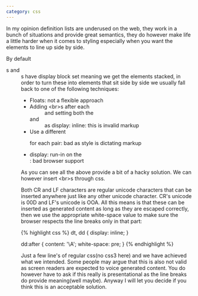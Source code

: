 ```yaml
---
category: css
---
```


In my opinion definition lists are underused on the web, they work in a bunch of situations and provide great semantics, they do however make life a little harder when it comes to styling especially when you want the elements to line up side by side.

By default <dt>s and <dd>s have display block set meaning we get the elements stacked, in order to turn these into elements that sit side by side we usually fall back to one of the following techniques:

- Floats: not a flexible approach
- Adding &lt;br&gt;s after each <dd> and setting both the <dt> and <dd> as display: inline: this is invalid markup
- Use a different <dl> for each pair: bad as style is dictating markup
- display: run-in on the <dt>: bad browser support

As you can see all the above provide a bit of a hacky solution. We can however insert &lt;br&gt;s through css.

Both CR and LF characters are regular unicode characters that can be inserted anywhere just like any other unicode character. CR's unicode is 00D and LF's unicode is OOA. All this means is that these can be inserted as generated content as long as they are escaped correctly, then we use the appropriate white-space value to make sure the browser respects the line breaks only in that part:

{% highlight css %}
dt, dd { display: inline; }

dd:after {
	content: '\A';
	white-space: pre;
}
{% endhighlight %}

Just a few line's of regular css(no css3 here) and we have achieved what we intended. Some people may argue that this is also not valid as screen readers are expected to voice generated content. You do however have to ask if this really is presentational as the line breaks do provide meaning(well maybe). Anyway I will let you decide if you think this is an acceptable solution.
